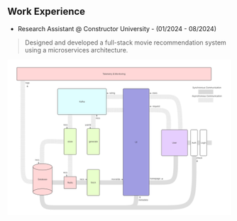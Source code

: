 ## Work Experience



* Research Assistant @ Constructor University - (01/2024 - 08/2024)

> Designed and developed a full-stack movie recommendation system using a microservices architecture.

![this is an image](./assets/images/home/system_architecture_v2.jpg)